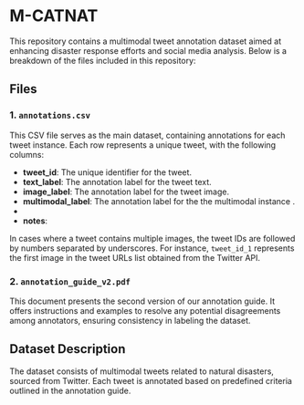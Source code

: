 # M-CATNAT  

This repository contains a multimodal tweet annotation dataset aimed at enhancing disaster response efforts and social media analysis. Below is a breakdown of the files included in this repository:

## Files

### 1. `annotations.csv`

This CSV file serves as the main dataset, containing annotations for each tweet instance. Each row represents a unique tweet, with the following columns:

- **tweet_id**: The unique identifier for the tweet.
- **text_label**: The annotation label for the tweet text.
- **image_label**: The annotation label for the tweet image.
- **multimodal_label**: The annotation label for the the multimodal instance  .
- 
- **notes**:

In cases where a tweet contains multiple images, the tweet IDs are followed by numbers separated by underscores. For instance, `tweet_id_1` represents the first image in the tweet URLs list obtained from the Twitter API.

### 2. `annotation_guide_v2.pdf`

This document presents the second version of our annotation guide. It offers instructions and examples to resolve any potential disagreements among annotators, ensuring consistency in labeling the dataset.

## Dataset Description

The dataset consists of multimodal tweets related to natural disasters, sourced from Twitter. Each tweet is annotated based on predefined criteria outlined in the annotation guide. 



